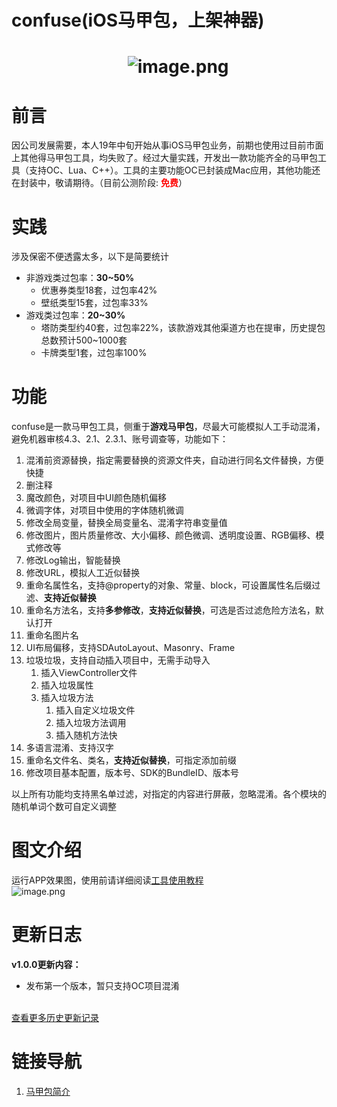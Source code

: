 # confuse(iOS马甲包，上架神器)

<a name="a47Bl"></a>
#                             ![image.png](https://cdn.nlark.com/yuque/0/2020/png/213807/1593768128247-016fe60b-8853-48fb-8b76-f9f702b83db5.png#align=left&display=inline&height=177&margin=%5Bobject%20Object%5D&name=image.png&originHeight=512&originWidth=512&size=119707&status=done&style=none&width=177)
<a name="4OMtJ"></a>
# 前言
因公司发展需要，本人19年中旬开始从事iOS马甲包业务，前期也使用过目前市面上其他得马甲包工具，均失败了。经过大量实践，开发出一款功能齐全的马甲包工具（支持OC、Lua、C++）。工具的主要功能OC已封装成Mac应用，其他功能还在封装中，敬请期待。（目前公测阶段: **<font color=red>免费</font>**）
<a name="iji4j"></a>
# 实践
涉及保密不便透露太多，以下是简要统计

- 非游戏类过包率：**30~50%**
   - 优惠券类型18套，过包率42%
   - 壁纸类型15套，过包率33%
- 游戏类过包率：**20~30%**
   - 塔防类型约40套，过包率22%，该款游戏其他渠道方也在提审，历史提包总数预计500~1000套
   - 卡牌类型1套，过包率100%
<a name="8cWfW"></a>
# 功能
confuse是一款马甲包工具，侧重于**游戏马甲包**，尽最大可能模拟人工手动混淆，避免机器审核4.3、2.1、2.3.1、账号调查等，功能如下：

1. 混淆前资源替换，指定需要替换的资源文件夹，自动进行同名文件替换，方便快捷
1. 删注释
1. 魔改颜色，对项目中UI颜色随机偏移
1. 微调字体，对项目中使用的字体随机微调
1. 修改全局变量，替换全局变量名、混淆字符串变量值
1. 修改图片，图片质量修改、大小偏移、颜色微调、透明度设置、RGB偏移、模式修改等
1. 修改Log输出，智能替换
1. 修改URL，模拟人工近似替换
1. 重命名属性名，支持@property的对象、常量、block，可设置属性名后缀过滤、**支持近似替换**
1. 重命名方法名，支持**多参修改**，**支持近似替换**，可选是否过滤危险方法名，默认打开
1. 重命名图片名
1. UI布局偏移，支持SDAutoLayout、Masonry、Frame
1. 垃圾垃圾，支持自动插入项目中，无需手动导入
   1. 插入ViewController文件
   1. 插入垃圾属性
   1. 插入垃圾方法
      1. 插入自定义垃圾文件
      1. 插入垃圾方法调用
      1. 插入随机方法快
14. 多语言混淆、支持汉字
14. 重命名文件名、类名，**支持近似替换**，可指定添加前缀
14. 修改项目基本配置，版本号、SDK的BundleID、版本号



以上所有功能均支持黑名单过滤，对指定的内容进行屏蔽，忽略混淆。各个模块的随机单词个数可自定义调整
<a name="vlfzY"></a>
# 图文介绍
运行APP效果图，使用前请详细阅读[工具使用教程](https://www.yuque.com/ub899f/fko3ma/gimugk)<br />![image.png](https://cdn.nlark.com/yuque/0/2020/png/213807/1593757056981-f8ac7de4-27b8-49e9-a0ce-9850b5cfbafa.png#align=left&display=inline&height=540&margin=%5Bobject%20Object%5D&name=image.png&originHeight=1080&originWidth=1920&size=230689&status=done&style=shadow&width=960)
<a name="WtuYs"></a>
# 更新日志
**v1.0.0更新内容：**

- 发布第一个版本，暂只支持OC项目混淆


<br />[查看更多历史更新记录](https://www.yuque.com/ub899f/fko3ma/op31mp)
<a name="2uJ0e"></a>
# 链接导航

1. [马甲包简介](https://www.yuque.com/ub899f/fko3ma/pv9mc8)
